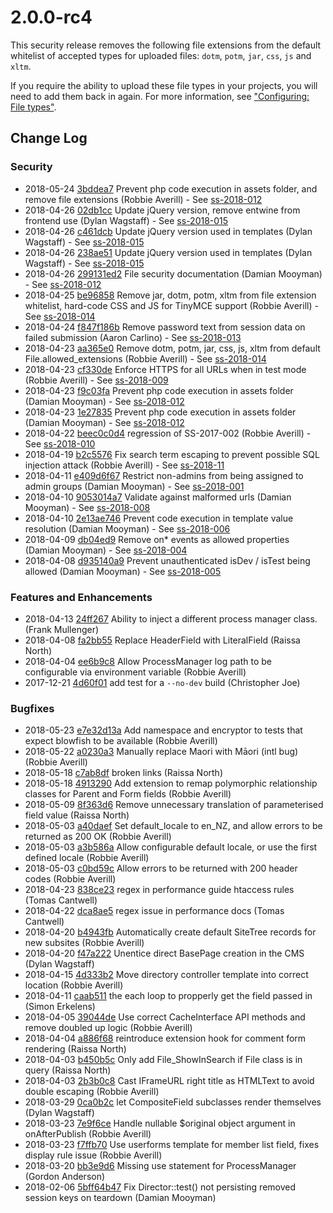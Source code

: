 # 2.0.0-rc4

This security release removes the following file extensions from the default whitelist of accepted types for
uploaded files: `dotm`, `potm`, `jar`, `css`, `js` and `xltm`.

If you require the ability to upload these file types in your projects, you will need to add them back in again.
For more information, see ["Configuring: File types"](https://docs.silverstripe.org/en/4/developer_guides/files/file_security/#configuring-file-types).

<!--- Changes below this line will be automatically regenerated -->

## Change Log

### Security

 * 2018-05-24 [3bddea7](https://github.com/silverstripe/cwp-installer/commit/3bddea788374a3ba4289d86630db164f9701c1a9) Prevent php code execution in assets folder, and remove file extensions (Robbie Averill) - See [ss-2018-012](http://www.silverstripe.org/download/security-releases/ss-2018-012)
 * 2018-04-26 [02db1cc](https://github.com/silverstripe/silverstripe-comments/commit/02db1cc86e60ae7d822d5476a60d5bad0ecdb948) Update jQuery version, remove entwine from frontend use (Dylan Wagstaff) - See [ss-2018-015](http://www.silverstripe.org/download/security-releases/ss-2018-015)
 * 2018-04-26 [c461dcb](https://github.com/silverstripe/cwp-starter-theme/commit/c461dcb1ffd084e6d33f31b28570073f619da802) Update jQuery version used in templates (Dylan Wagstaff) - See [ss-2018-015](http://www.silverstripe.org/download/security-releases/ss-2018-015)
 * 2018-04-26 [238ae51](https://github.com/silverstripe/cwp-watea-theme/commit/238ae5166a9e5d507a69023503301ff807c021ce) Update jQuery version used in templates (Dylan Wagstaff) - See [ss-2018-015](http://www.silverstripe.org/download/security-releases/ss-2018-015)
 * 2018-04-26 [299131ed2](https://github.com/silverstripe/silverstripe-framework/commit/299131ed2) File security documentation (Damian Mooyman) - See [ss-2018-012](http://www.silverstripe.org/download/security-releases/ss-2018-012)
 * 2018-04-25 [be96858](https://github.com/silverstripe/silverstripe-installer/commit/be96858e85272ca62f6f0ff3e24a44aa0248ac4d) Remove jar, dotm, potm, xltm from file extension whitelist, hard-code CSS and JS for TinyMCE support (Robbie Averill) - See [ss-2018-014](http://www.silverstripe.org/download/security-releases/ss-2018-014)
 * 2018-04-24 [f847f186b](https://github.com/silverstripe/silverstripe-framework/commit/f847f186b) Remove password text from session data on failed submission (Aaron Carlino) - See [ss-2018-013](http://www.silverstripe.org/download/security-releases/ss-2018-013)
 * 2018-04-23 [aa365e0](https://github.com/silverstripe/silverstripe-assets/commit/aa365e0) Remove dotm, potm, jar, css, js, xltm from default File.allowed_extensions (Robbie Averill) - See [ss-2018-014](http://www.silverstripe.org/download/security-releases/ss-2018-014)
 * 2018-04-23 [cf330de](https://github.com/silverstripe/cwp-core/commit/cf330def0f0afb7f82876a30eab4c0c658d40a1d) Enforce HTTPS for all URLs when in test mode (Robbie Averill) - See [ss-2018-009](http://www.silverstripe.org/download/security-releases/ss-2018-009)
 * 2018-04-23 [f9c03fa](https://github.com/silverstripe/silverstripe-installer/commit/f9c03fa623dc7237005901efd863256b7d356db7) Prevent php code execution in assets folder (Damian Mooyman) - See [ss-2018-012](http://www.silverstripe.org/download/security-releases/ss-2018-012)
 * 2018-04-23 [1e27835](https://github.com/silverstripe/silverstripe-assets/commit/1e27835) Prevent php code execution in assets folder (Damian Mooyman) - See [ss-2018-012](http://www.silverstripe.org/download/security-releases/ss-2018-012)
 * 2018-04-22 [beec0c0d4](https://github.com/silverstripe/silverstripe-framework/commit/beec0c0d4) regression of SS-2017-002 (Robbie Averill) - See [ss-2018-010](http://www.silverstripe.org/download/security-releases/ss-2018-010)
 * 2018-04-19 [b2c5576](https://github.com/silverstripe/silverstripe-taxonomy/commit/b2c5576) Fix search term escaping to prevent possible SQL injection attack (Robbie Averill) - See [ss-2018-11](http://www.silverstripe.org/download/security-releases/ss-2018-011)
 * 2018-04-11 [e409d6f67](https://github.com/silverstripe/silverstripe-framework/commit/e409d6f67) Restrict non-admins from being assigned to admin groups (Damian Mooyman) - See [ss-2018-001](http://www.silverstripe.org/download/security-releases/ss-2018-001)
 * 2018-04-10 [9053014a7](https://github.com/silverstripe/silverstripe-framework/commit/9053014a7) Validate against malformed urls (Damian Mooyman) - See [ss-2018-008](http://www.silverstripe.org/download/security-releases/ss-2018-008)
 * 2018-04-10 [2e13ae746](https://github.com/silverstripe/silverstripe-framework/commit/2e13ae746) Prevent code execution in template value resolution (Damian Mooyman) - See [ss-2018-006](http://www.silverstripe.org/download/security-releases/ss-2018-006)
 * 2018-04-09 [db04ed9](https://github.com/silverstripe/silverstripe-admin/commit/db04ed9) Remove on* events as allowed properties (Damian Mooyman) - See [ss-2018-004](http://www.silverstripe.org/download/security-releases/ss-2018-004)
 * 2018-04-08 [d935140a9](https://github.com/silverstripe/silverstripe-framework/commit/d935140a9) Prevent unauthenticated isDev / isTest being allowed (Damian Mooyman) - See [ss-2018-005](http://www.silverstripe.org/download/security-releases/ss-2018-005)

### Features and Enhancements

 * 2018-04-13 [24ff267](https://github.com/symbiote/silverstripe-queuedjobs/commit/24ff267b1311d7f10fa81f91211481a8a624b35d) Ability to inject a different process manager class. (Frank Mullenger)
 * 2018-04-08 [fa2bb55](https://github.com/silverstripe/silverstripe-documentconverter/commit/fa2bb5569641cd713d858c11c6a723845fad80a6) Replace HeaderField with LiteralField (Raissa North)
 * 2018-04-04 [ee6b9c8](https://github.com/symbiote/silverstripe-queuedjobs/commit/ee6b9c82c94b1e91bca415a555711b149fc40b0f) Allow ProcessManager log path to be configurable via environment variable (Robbie Averill)
 * 2017-12-21 [4d60f01](https://github.com/silverstripe/silverstripe-installer/commit/4d60f01d2dd17febcf15c08ecdc07af7380694d0) add test for a `--no-dev` build (Christopher Joe)

### Bugfixes

 * 2018-05-23 [e7e32d13a](https://github.com/silverstripe/silverstripe-framework/commit/e7e32d13a) Add namespace and encryptor to tests that expect blowfish to be available (Robbie Averill)
 * 2018-05-22 [a0230a3](https://github.com/silverstripe/silverstripe-spellcheck/commit/a0230a3360ece10495958b34a4e93e6a7a288258) Manually replace Maori with Māori (intl bug) (Robbie Averill)
 * 2018-05-18 [c7ab8df](https://github.com/silverstripe/cwp/commit/c7ab8df9d6b6deeaf05a66d026b348f0e784872d) broken links (Raissa North)
 * 2018-05-18 [4913290](https://github.com/silverstripe/silverstripe-userforms/commit/491329044b38314f217e750d810ec1237451c660) Add extension to remap polymorphic relationship classes for Parent and Form fields (Robbie Averill)
 * 2018-05-09 [8f363d6](https://github.com/silverstripe/silverstripe-userforms/commit/8f363d6b608b08a70c423a56473d673cbda923ff) Remove unnecessary translation of parameterised field value (Raissa North)
 * 2018-05-03 [a40daef](https://github.com/silverstripe/cwp/commit/a40daefc966e2143f57edd8e115fd89c87bebeeb) Set default_locale to en_NZ, and allow errors to be returned as 200 OK (Robbie Averill)
 * 2018-05-03 [a3b586a](https://github.com/silverstripe/silverstripe-spellcheck/commit/a3b586a3978ae1df00f8552142d96aa45f3ce23f) Allow configurable default locale, or use the first defined locale (Robbie Averill)
 * 2018-05-03 [c0bd59c](https://github.com/silverstripe/silverstripe-spellcheck/commit/c0bd59cc593c0fb8216a9942de6172ecae528592) Allow errors to be returned with 200 header codes (Robbie Averill)
 * 2018-04-23 [838ce23](https://github.com/silverstripe/cwp/commit/838ce231febc505c177e302931771740c953e2e5) regex in performance guide htaccess rules (Tomas Cantwell)
 * 2018-04-22 [dca8ae5](https://github.com/silverstripe/cwp/commit/dca8ae53a678a9de964dc3b5bbc11c71fcd7b5d3) regex issue in performance docs (Tomas Cantwell)
 * 2018-04-20 [b4943fb](https://github.com/silverstripe/silverstripe-subsites/commit/b4943fb77c4ee612bb8bc16772866f0f06e2501b) Automatically create default SiteTree records for new subsites (Robbie Averill)
 * 2018-04-20 [f47a222](https://github.com/silverstripe/cwp/commit/f47a2225d8b52f81f8038767e8e82be7764f4366) Unentice direct BasePage creation in the CMS (Dylan Wagstaff)
 * 2018-04-15 [4d333b2](https://github.com/silverstripe/silverstripe-taxonomy/commit/4d333b2a06bb5dd23fd106a56dcae892c60c6b93) Move directory controller template into correct location (Robbie Averill)
 * 2018-04-11 [caab511](https://github.com/silverstripe/silverstripe-userforms/commit/caab51122b0aedf4decd02a931391ebe24ea88ff) the each loop to propperly get the field passed in (Simon Erkelens)
 * 2018-04-05 [39044de](https://github.com/silverstripe/silverstripe-externallinks/commit/39044de8ad7d05cd07e51ee0f10149d465205012) Use correct CacheInterface API methods and remove doubled up logic (Robbie Averill)
 * 2018-04-04 [a886f68](https://github.com/silverstripe/silverstripe-comments/commit/a886f68c58c3b45ae70cd91906cbd0677e9fd821) reintroduce extension hook for comment form rendering (Raissa North)
 * 2018-04-03 [b450b5c](https://github.com/silverstripe/cwp/commit/b450b5ccbfcbab1bbe482a0bcc8b3699cd202b03) Only add File_ShowInSearch if File class is in query (Raissa North)
 * 2018-04-03 [2b3b0c8](https://github.com/silverstripe/silverstripe-iframe/commit/2b3b0c84ebf22fa2334e6390ab1717ee101936eb) Cast IFrameURL right title as HTMLText to avoid double escaping (Robbie Averill)
 * 2018-03-29 [0ca0b2c](https://github.com/silverstripe/cwp-starter-theme/commit/0ca0b2c0f56e88afdb395b979bf30e6153fb6af9) let CompositeField subclasses render themselves (Dylan Wagstaff)
 * 2018-03-23 [7e9f6ce](https://github.com/silverstripe/silverstripe-auditor/commit/7e9f6cef53fc235ea5997e0c295c82a653f4c8af) Handle nullable $original object argument in onAfterPublish (Robbie Averill)
 * 2018-03-23 [f7ffb70](https://github.com/silverstripe/silverstripe-userforms/commit/f7ffb706ce784fbdcf388ce888b0df9ff934b5b9) Use userforms template for member list field, fixes display rule issue (Robbie Averill)
 * 2018-03-20 [bb3e9d6](https://github.com/symbiote/silverstripe-queuedjobs/commit/bb3e9d6ab64aa6ba2b4c03a2e00fe986122ac299) Missing use statement for ProcessManager (Gordon Anderson)
 * 2018-02-06 [5bff64b47](https://github.com/silverstripe/silverstripe-framework/commit/5bff64b47) Fix Director::test() not persisting removed session keys on teardown (Damian Mooyman)
